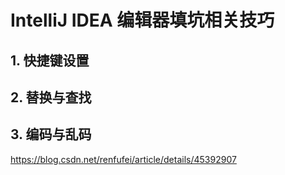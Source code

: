 # IntelliJ IDEA 编辑器填坑相关技巧

## 1. 快捷键设置




## 2. 替换与查找


## 3. 编码与乱码



<https://blog.csdn.net/renfufei/article/details/45392907>
